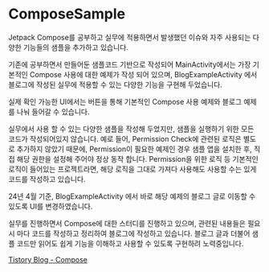 # ComposeSample

Jetpack Compose를 공부하고 실무에 적용하면서 발생했던 이슈와 자주 사용되는 다양한 기능들의 샘플을 추가하고 있습니다.

기존에 공부하면서 만들어둔 샘플코드 기반으로 작성되어 MainActivity에서는 가장 기본적인 Compose 사용에 대한 예제가 작성 되어 있으며, 
BlogExampleActivity 에서 블로그에 작성된 실무에 적용할 수 있는 다양한 기능을 구현해 두었습니다.

실제 확인 가능한 UI에서는 버튼을 통해 기본적인 Compose 사용 예제와 블로그 예제를 나눠 들어갈 수 있습니다.

실무에서 사용 할 수 있는 다양한 샘플을 작성해 두었지만, 샘플을 실행하기 위한 모든 코드가 작성되어있지 않습니다.
예로 들어, Permission Check에 관련된 로직은 별도로 추가하지 않았기 때문에, Permission이 필요한 예제인 경우 샘플 앱을 설치한 후, 직접 해당 권한을 설정해 주어야 정상 동작 합니다.
Permission을 위한 로직 등 기본적인 로직이 들어있는 프로젝트라면, 해당 로직을 그대로 가져다 사용해도 사용할 수는 있게 코드를 작성하고 있습니다.

24년 4월 기준, BlogExampleActivity 에서 바로 해당 예제의 블로그 글로 이동할 수 있도록 UI를 변경하였습니다.

실무를 진행하면서 Compose에 대한 스터디를 진행하고 있으며, 관련된 내용들은 필요시 마다 코드를 작성하고 정리하여 블로그에 작성하고 있습니다.
블로그 글과 더불어 샘플 코드만 읽어도 쉽게 기능을 이해하고 사용할 수 있도록 구현하려 노력중입니다.

[Tistory Blog - Compose](https://heegs.tistory.com/category/Android/Jetpack "JetPack Compose")
